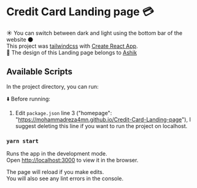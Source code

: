 # Credit Card Landing page :credit_card: <br/>
:sunny: You can switch between dark and light using the bottom bar of the website :new_moon: <br />
This project was [tailwindcss](https://tailwindcss.com) with [Create React App](https://github.com/facebook/create-react-app). <br/>
:basketball: The design of this Landing page belongs to [Ashik](https://dribbble.com/shots/14911512-Credit-Card-Landing-page)

## Available Scripts

In the project directory, you can run:<br />

:arrow_down: Before running:<br />
1. Edit `package.json` line 3 ("homepage": "https://mohammadreza4mn.github.io/Credit-Card-Landing-page"), I suggest deleting this line if you want to run the project on localhost.

### `yarn start`

Runs the app in the development mode.\
Open [http://localhost:3000](http://localhost:3000) to view it in the browser.

The page will reload if you make edits.\
You will also see any lint errors in the console.
